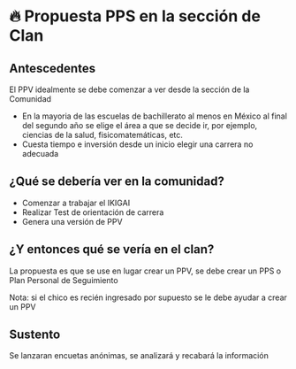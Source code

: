 #  🔥 Propuesta PPS en la sección de Clan

## Antescedentes

El PPV idealmente se debe comenzar a ver desde la sección de la Comunidad 

- En la mayoria de las escuelas de bachillerato al menos en México al final del segundo año se elige el área a que se decide ir, por ejemplo, ciencias de la salud, fisicomatemáticas, etc.
- Cuesta tiempo e inversión desde un inicio elegir una carrera no adecuada

## ¿Qué se debería ver en la comunidad?

- Comenzar a trabajar el IKIGAI
- Realizar Test de orientación de carrera
- Genera una versión de PPV

## ¿Y entonces qué se vería en el clan?

La propuesta es que se use en lugar crear un PPV, se debe crear un PPS o Plan Personal de Seguimiento

Nota: si el chico es recién ingresado por supuesto se le debe ayudar a crear un PPV


##  Sustento

Se lanzaran encuetas anónimas, se analizará y recabará la información

